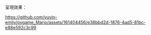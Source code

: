 呈現效果：


https://github.com/yuyin-emily/pygame_Mario/assets/161404456/e38bbd2d-1876-4ad5-81bc-e88e592c3c99

